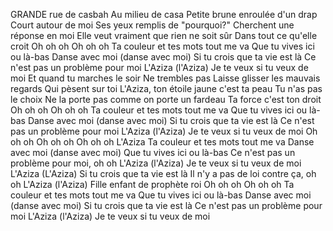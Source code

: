 GRANDE rue de casbah
Au milieu de casa
Petite brune enroulée d'un drap
Court autour de moi
Ses yeux remplis de "pourquoi?"
Cherchent une réponse en moi
Elle veut vraiment que rien ne soit sûr
Dans tout ce qu'elle croit
Oh oh oh
Oh oh oh
Ta couleur et tes mots tout me va
Que tu vives ici ou là-bas
Danse avec moi (danse avec moi)
Si tu crois que ta vie est là
Ce n'est pas un problème pour moi
L'Aziza (l'Aziza)
Je te veux si tu veux de moi
Et quand tu marches le soir
Ne trembles pas
Laisse glisser les mauvais regards
Qui pèsent sur toi
L'Aziza, ton étoile jaune c'est ta peau
Tu n'as pas le choix
Ne la porte pas comme on porte un fardeau
Ta force c'est ton droit
Oh oh oh
Oh oh oh
Ta couleur et tes mots tout me va
Que tu vives ici ou là-bas
Danse avec moi (danse avec moi)
Si tu crois que ta vie est là
Ce n'est pas un problème pour moi
L'Aziza (l'Aziza)
Je te veux si tu veux de moi
Oh oh oh
Oh oh oh
Oh oh oh
L'Aziza
Ta couleur et tes mots tout me va
Danse avec moi (danse avec moi)
Que tu vives ici ou là-bas
Ce n'est pas un problème pour moi, oh oh
L'Aziza (l'Aziza)
Je te veux si tu veux de moi
L'Aziza (L'Aziza)
Si tu crois que ta vie est là
Il n'y a pas de loi contre ça, oh oh
L'Aziza (l'Aziza)
Fille enfant de prophète roi
Oh oh oh
Oh oh oh
Ta couleur et tes mots tout me va
Que tu vives ici ou là-bas
Danse avec moi (danse avec moi)
Si tu crois que ta vie est là
Ce n'est pas un problème pour moi
L'Aziza (l'Aziza)
Je te veux si tu veux de moi